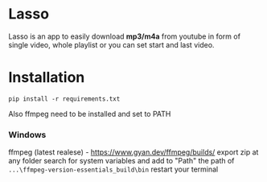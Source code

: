 # Lasso
Lasso is an app to easily download **mp3/m4a** from youtube in form of single video, whole playlist or you can set start and last video.

# Installation
```
pip install -r requirements.txt
```

Also ffmpeg need to be installed and set to PATH
### Windows
ffmpeg (latest realese) - https://www.gyan.dev/ffmpeg/builds/
export zip at any folder
search for system variables and add to "Path" the path of `...\ffmpeg-version-essentials_build\bin`
restart your terminal